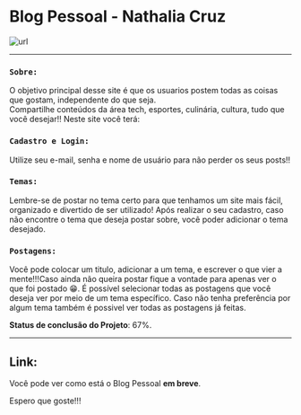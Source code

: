 # Blog Pessoal - Nathalia Cruz

![url](https://www.impacta.com.br/blog/wp-content/uploads/2018/09/trabalho_designer.jpg)

------------------------------------------------
### `Sobre:`

O objetivo principal desse site é que os usuarios postem todas as coisas que gostam, independente do que seja. <br>
Compartilhe conteúdos da área tech, esportes, culinária, cultura, tudo que você desejar!!
Neste site você terá:

### `Cadastro e Login:`

Utilize seu e-mail, senha e nome de usuário para não perder os seus posts!!

### `Temas:`

Lembre-se de postar no tema certo para que tenhamos um site mais fácil, organizado e divertido de ser utilizado!
Após realizar o seu cadastro, caso não encontre o tema que deseja postar sobre, você poder adicionar o tema desejado.  

### `Postagens:`
Você pode colocar um titulo, adicionar a um tema, e escrever o que vier a mente!!!Caso ainda não queira postar fique a vontade para apenas ver o que foi postado 😁. É possível selecionar todas as postagens que você deseja ver por meio de um tema específico. Caso não tenha preferência por algum tema também é possivel ver todas as postagens já feitas.

**Status de conclusão do Projeto**: 67%.

----------------------------------------------------

## Link:

Você pode ver como está o Blog Pessoal **em breve**.

Espero que goste!!!
